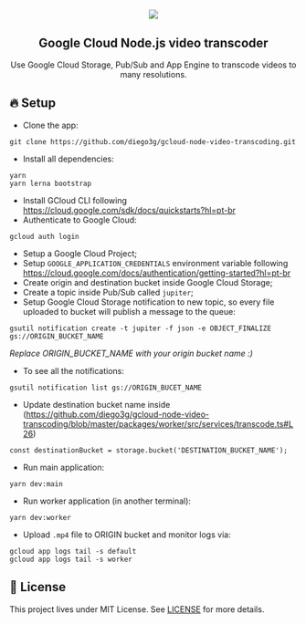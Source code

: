<h1 align="center">
  <img src="https://rocketseat-cdn.s3-sa-east-1.amazonaws.com/jupiter-transcode-diagram.png" />
</h1>

<h2 align="center">
  Google Cloud Node.js video transcoder
</h2>

<p align="center">Use Google Cloud Storage, Pub/Sub and App Engine to transcode videos to many resolutions.</p>

## 🔥 Setup

- Clone the app:
```
git clone https://github.com/diego3g/gcloud-node-video-transcoding.git
```
- Install all dependencies:
```
yarn
yarn lerna bootstrap
```
- Install GCloud CLI following https://cloud.google.com/sdk/docs/quickstarts?hl=pt-br
- Authenticate to Google Cloud:
```
gcloud auth login
```
- Setup a Google Cloud Project;
- Setup `GOOGLE_APPLICATION_CREDENTIALS` environment variable following https://cloud.google.com/docs/authentication/getting-started?hl=pt-br
- Create origin and destination bucket inside Google Cloud Storage;
- Create a topic inside Pub/Sub called `jupiter`;
- Setup Google Cloud Storage notification to new topic, so every file uploaded to bucket will publish a message to the queue:
```
gsutil notification create -t jupiter -f json -e OBJECT_FINALIZE gs://ORIGIN_BUCKET_NAME
```
*Replace ORIGIN_BUCKET_NAME with your origin bucket name :)*
- To see all the notifications:
```
gsutil notification list gs://ORIGIN_BUCET_NAME
```
- Update destination bucket name inside (https://github.com/diego3g/gcloud-node-video-transcoding/blob/master/packages/worker/src/services/transcode.ts#L26)
```
const destinationBucket = storage.bucket('DESTINATION_BUCKET_NAME');
```
- Run main application:
```
yarn dev:main
```
- Run worker application (in another terminal):
```
yarn dev:worker
```
- Upload `.mp4` file to ORIGIN bucket and monitor logs via:
```
gcloud app logs tail -s default
gcloud app logs tail -s worker
```

## 📝 License

This project lives under MIT License. See [LICENSE](LICENSE.md) for more details.